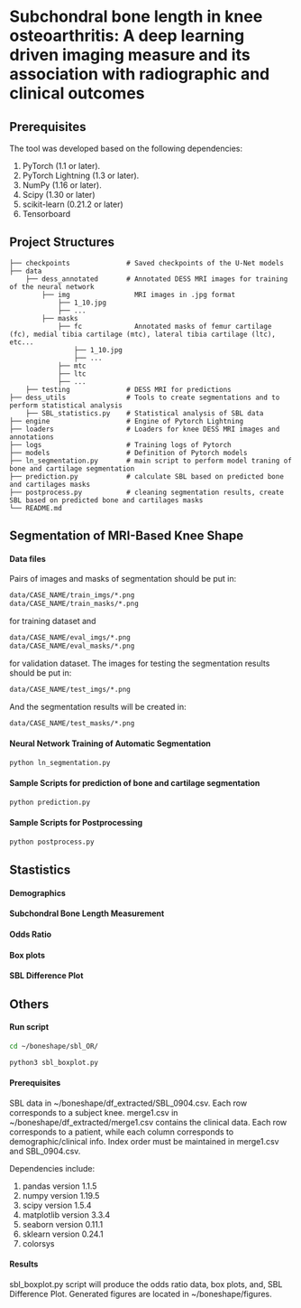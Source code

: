 # Subchondral bone length in knee osteoarthritis: A deep learning driven imaging measure and its association with radiographic and clinical outcomes

## Prerequisites

The tool was developed based on the following dependencies:

1. PyTorch (1.1 or later).
2. PyTorch Lightning (1.3 or later).
3. NumPy (1.16 or later).
4. Scipy (1.30 or later)
5. scikit-learn (0.21.2 or later)
6. Tensorboard

## Project Structures

    ├── checkpoints              # Saved checkpoints of the U-Net models
    ├── data                     
        ├── dess_annotated       # Annotated DESS MRI images for training of the neural network
            ├── img                MRI images in .jpg format
                ├── 1_10.jpg
                ├── ...
            ├── masks
                ├── fc             Annotated masks of femur cartilage (fc), medial tibia cartilage (mtc), lateral tibia cartilage (ltc), etc...
                    ├── 1_10.jpg
                    ├── ...
                ├── mtc
                ├── ltc
                ├── ...
        ├── testing              # DESS MRI for predictions
    ├── dess_utils               # Tools to create segmentations and to perform statistical analysis
        ├── SBL_statistics.py    # Statistical analysis of SBL data
    ├── engine                   # Engine of Pytorch Lightning
    ├── loaders                  # Loaders for knee DESS MRI images and annotations
    ├── logs                     # Training logs of Pytorch
    ├── models                   # Definition of Pytorch models
    ├── ln_segmentation.py       # main script to perform model traning of bone and cartilage segmentation
    ├── prediction.py            # calculate SBL based on predicted bone and cartilages masks
    ├── postprocess.py           # cleaning segmentation results, create SBL based on predicted bone and cartilages masks
    └── README.md

## Segmentation of MRI-Based Knee Shape

#### Data files
Pairs of images and masks of segmentation should be put in:
```bash
data/CASE_NAME/train_imgs/*.png
data/CASE_NAME/train_masks/*.png
```
for training dataset and
```bash
data/CASE_NAME/eval_imgs/*.png
data/CASE_NAME/eval_masks/*.png
```
for validation dataset.
The images for testing the segmentation results should be put in:
```bash
data/CASE_NAME/test_imgs/*.png
```
And the segmentation results will be created in:
```bash
data/CASE_NAME/test_masks/*.png
```

#### Neural Network Training of Automatic Segmentation
```bash
python ln_segmentation.py
```
#### Sample Scripts for prediction of bone and cartilage segmentation
```bash
python prediction.py
```

#### Sample Scripts for Postprocessing
```bash
python postprocess.py
```

## Stastistics
#### Demographics
#### Subchondral Bone Length Measurement
#### Odds Ratio
#### Box plots
#### SBL Difference Plot

## Others
#### Run script
```bash
cd ~/boneshape/sbl_OR/

python3 sbl_boxplot.py
```
#### Prerequisites
SBL data in ~/boneshape/df_extracted/SBL_0904.csv. Each row corresponds to a subject knee.
merge1.csv in ~/boneshape/df_extracted/merge1.csv contains the clinical data. Each row corresponds to a patient, while each column corresponds to demographic/clinical info. Index order must be maintained in merge1.csv and SBL_0904.csv.

Dependencies include:
1. pandas version 1.1.5
2. numpy version 1.19.5
3. scipy version 1.5.4
4. matplotlib version 3.3.4
5. seaborn version 0.11.1
6. sklearn version 0.24.1
7. colorsys

#### Results
sbl_boxplot.py script will produce the odds ratio data, box plots, and, SBL Difference Plot. Generated figures are located in ~/boneshape/figures.